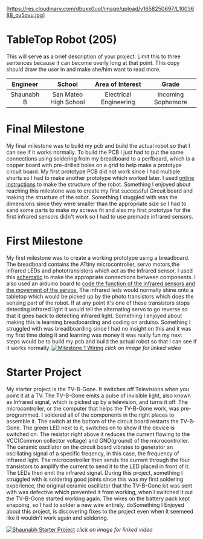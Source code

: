 [https://res.cloudinary.com/dbuxx0uql/image/upload/v1658250697/L1003688_ov5ovu.jpg]
# TableTop Robot (205)
This will serve as a brief description of your project. Limit this to three sentences because it can become overly long at that point. This copy should draw the user in and make she/him want to read more.

| **Engineer** | **School** | **Area of Interest** | **Grade** |
|:--:|:--:|:--:|:--:|
| Shaunabh B | San Mateo High School | Electrical Engineering | Incoming Sophomore


  
# Final Milestone
My final milestone was to build my pcb and build the actual robot so that I can see if it works normally. To build the PCB I just had to put the same connections using soldering from my breadboard to a perfboard, which is a copper board with pre-drilled holes on a grid to help make a prototype circuit board. My first prototype PCB did not work since I had multiple shorts so I had to make another prototype which worked later. I used [online instructions](https://www.instructables.com/Tiny-Wanderer-A-Table-Top-Robot/) to make the structure of the robot. Something I enjoyed about reaching this milestone was to create my first successful Circuit board and making the structure of the robot. Something I stuggled with was the dimensions since they were smaller than the appropriate size so I had to sand some parts to make my screws fit and also my first prototype for the first infrared sensors didn't work so I had to use premade infrared sensors.



# First Milestone
My first milestone was to create a working prototype using a breadboard. The breadboard contains the ATtiny microcontroller, servo motors,the infrared LEDs and phototransistors which act as the infrared sensor. I used this [schematic](https://github.com/BlueStamp-Engineering-2022/Shaunabh_BSE_Project/blob/f8d4d848aaaa821004db3e821adecc59988f2757/Schematic.pdf) to make the appropriate connections between components. I also used an arduino board to [code the function of the infrared sensors and the movement of the servos.](https://github.com/BlueStamp-Engineering-2022/Shaunabh_BSE_Project/blob/a1d07006e6e79339a3740421a67f5c24dbfb9e40/Tabletop_robot.ino) The infrared leds would normally shine onto a tabletop which would be picked up by the photo transistors which does the sensing part of the robot. If at any point it's one of these transistors stops detecting infrared light it would tell the alternating servo to go reverse so that it goes back to detecting infrared light. Something I enjoyed about making this is learning breadboarding and coding on arduino. Something I struggled with was breadboarding since I had no insight on this and it was my first time doing it and learning was money it was really fun my next steps would be to build my pcb and build the actual robot so that I can see if it works normally.
[![Milestone 1 Wiring](https://res.cloudinary.com/dbuxx0uql/image/upload/v1657554964/20220708_112955_uhk9om.jpg)](https://www.youtube.com/watch?v=vzuAO6n93tA "Shaunabh Milestone 1")
*click on image for linked video*
# Starter Project
My starter project is the TV-B-Gone. It switches off Televisions when you point it at a TV. The TV-B-Gone emits a pulse of invisible light, also known as Infrared signal, which is picked up by a television, and turns it off. The microcontroller, or the computer that helps the TV-B-Gone work, was pre-programmed. I soldered all of the components in the right places to assemble it. The switch at the bottom of the circuit board restarts the TV-B-Gone. The green LED next to it, switches on to show if the device is switched on. The resistor right above it reduces the current flowing to the VCC(Common collector voltage) and GND(ground) of the microcontroller. The ceramic oscillator on the circuit board vibrates to generator an oscillating signal of a specific freqency, in this case, the frequency of infrared light. The microcontroller then sends the current through the four transistors to amplify the current to send it to the LED placed in front of it. The LEDs then emit the infrared signal. During this project, something I struggled with is soldering good joints since this was my first soldering experience, the original ceramic oscillator that the TV-B-Gone kit was sent with was defective which prevented it from working, when I switched it out the TV-B-Gone started working again. The wires on the battery pack kept snapping, so I had to solder a new wire entirely. doSomething I Enjoyed about this project, is discovering fixes to the project even when it seemeed like it wouldn't work again and soldering.

[![Shaunabh Starter Project](https://res.cloudinary.com/dbuxx0uql/image/upload/v1657728809/20220708_115729_lcatec.jpg)](https://www.youtube.com/watch?v=WTV-NTjOOtQ "Shaunabh Starter Project")
*click on image for linked video*
